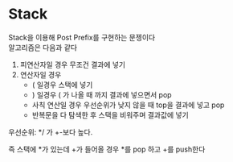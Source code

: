 # Stack

Stack을 이용해 Post Prefix를 구현하는 문젱이다<br>
알고리즘은 다음과 같다<br>

1. 피연산자일 경우 무조건 결과에 넣기
2. 연산자일 경우
    - ( 일경우 스택에 넣기
    - ) 일경우 ( 가 나올 때 까지 결과에 넣으면서 pop
    - 사칙 연산일 경우 우선순위가 낮지 않을 때 top을 결과에 넣고 pop
    - 반복문을 다 탐색한 후 스택을 비워주며 결과값에 넣기

우선순위: */ 가 +-보다 높다.

즉 스택에 *가 있는데 +가 들어올 경우 *를 pop 하고 +를 push한다